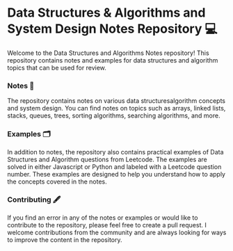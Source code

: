 # Data Structures & Algorithms and System Design Notes Repository 💻
Welcome to the Data Structures and Algorithms Notes repository! This repository contains notes and examples for data structures and algorithm topics that can be used for review.

### Notes 📓 
The repository contains notes on various data structuresalgorithm concepts and system design. You can find notes on topics such as arrays, linked lists, stacks, queues, trees, sorting algorithms, searching algorithms, and more.

### Examples 🗂 
In addition to notes, the repository also contains practical examples of Data Structures and Algorithm questions from Leetcode. The examples are solved in either Javascript or Python and labeled with a Leetcode question number. These examples are designed to help you understand how to apply the concepts covered in the notes.

### Contributing 🖋
If you find an error in any of the notes or examples or would like to contribute to the repository, please feel free to create a pull request. I welcome contributions from the community and are always looking for ways to improve the content in the repository.





